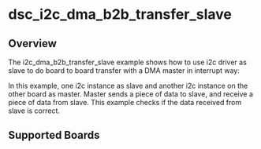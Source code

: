 # dsc_i2c_dma_b2b_transfer_slave

## Overview
The i2c_dma_b2b_transfer_slave example shows how to use i2c driver as slave to do board to board transfer 
with a DMA master in interrupt way:

In this example, one i2c instance as slave and another i2c instance on the other board as master. Master sends a 
piece of data to slave, and receive a piece of data from slave. This example checks if the data received from 
slave is correct.

## Supported Boards
